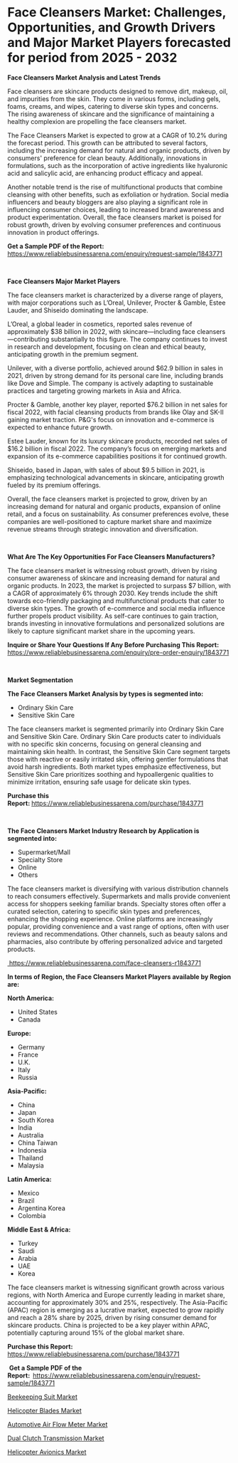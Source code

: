 <p><h1>Face Cleansers Market: Challenges, Opportunities, and Growth Drivers and Major Market Players forecasted for period from 2025 - 2032</h1></p><p><strong>Face Cleansers Market Analysis and Latest Trends</strong></p>
<p><p>Face cleansers are skincare products designed to remove dirt, makeup, oil, and impurities from the skin. They come in various forms, including gels, foams, creams, and wipes, catering to diverse skin types and concerns. The rising awareness of skincare and the significance of maintaining a healthy complexion are propelling the face cleansers market.</p><p>The Face Cleansers Market is expected to grow at a CAGR of 10.2% during the forecast period. This growth can be attributed to several factors, including the increasing demand for natural and organic products, driven by consumers' preference for clean beauty. Additionally, innovations in formulations, such as the incorporation of active ingredients like hyaluronic acid and salicylic acid, are enhancing product efficacy and appeal.</p><p>Another notable trend is the rise of multifunctional products that combine cleansing with other benefits, such as exfoliation or hydration. Social media influencers and beauty bloggers are also playing a significant role in influencing consumer choices, leading to increased brand awareness and product experimentation. Overall, the face cleansers market is poised for robust growth, driven by evolving consumer preferences and continuous innovation in product offerings.</p></p>
<p><strong>Get a Sample PDF of the Report:&nbsp;</strong> <a href="https://www.reliablebusinessarena.com/enquiry/request-sample/1843771?utm_campaign=1943&utm_medium=2&utm_source=Github&utm_content=ia&utm_term=06022025&utm_id=face-cleansers">https://www.reliablebusinessarena.com/enquiry/request-sample/1843771</a></p>
<p>&nbsp;</p>
<p><strong>Face Cleansers Major Market Players</strong></p>
<p><p>The face cleansers market is characterized by a diverse range of players, with major corporations such as L’Oreal, Unilever, Procter & Gamble, Estee Lauder, and Shiseido dominating the landscape. </p><p>L’Oreal, a global leader in cosmetics, reported sales revenue of approximately $38 billion in 2022, with skincare—including face cleansers—contributing substantially to this figure. The company continues to invest in research and development, focusing on clean and ethical beauty, anticipating growth in the premium segment.</p><p>Unilever, with a diverse portfolio, achieved around $62.9 billion in sales in 2021, driven by strong demand for its personal care line, including brands like Dove and Simple. The company is actively adapting to sustainable practices and targeting growing markets in Asia and Africa.</p><p>Procter & Gamble, another key player, reported $76.2 billion in net sales for fiscal 2022, with facial cleansing products from brands like Olay and SK-II gaining market traction. P&G's focus on innovation and e-commerce is expected to enhance future growth.</p><p>Estee Lauder, known for its luxury skincare products, recorded net sales of $16.2 billion in fiscal 2022. The company’s focus on emerging markets and expansion of its e-commerce capabilities positions it for continued growth.</p><p>Shiseido, based in Japan, with sales of about $9.5 billion in 2021, is emphasizing technological advancements in skincare, anticipating growth fueled by its premium offerings.</p><p>Overall, the face cleansers market is projected to grow, driven by an increasing demand for natural and organic products, expansion of online retail, and a focus on sustainability. As consumer preferences evolve, these companies are well-positioned to capture market share and maximize revenue streams through strategic innovation and diversification.</p></p>
<p>&nbsp;</p>
<p><strong>What Are The Key Opportunities For Face Cleansers Manufacturers?</strong></p>
<p><p>The face cleansers market is witnessing robust growth, driven by rising consumer awareness of skincare and increasing demand for natural and organic products. In 2023, the market is projected to surpass $7 billion, with a CAGR of approximately 6% through 2030. Key trends include the shift towards eco-friendly packaging and multifunctional products that cater to diverse skin types. The growth of e-commerce and social media influence further propels product visibility. As self-care continues to gain traction, brands investing in innovative formulations and personalized solutions are likely to capture significant market share in the upcoming years.</p></p>
<p><strong>Inquire or Share Your Questions If Any Before Purchasing This Report:</strong> <a href="https://www.reliablebusinessarena.com/enquiry/pre-order-enquiry/1843771?utm_campaign=1943&utm_medium=2&utm_source=Github&utm_content=ia&utm_term=06022025&utm_id=face-cleansers">https://www.reliablebusinessarena.com/enquiry/pre-order-enquiry/1843771</a></p>
<p>&nbsp;</p>
<p><strong>Market Segmentation</strong></p>
<p><strong>The Face Cleansers Market Analysis by types is segmented into:</strong></p>
<p><ul><li>Ordinary Skin Care</li><li>Sensitive Skin Care</li></ul></p>
<p><p>The face cleansers market is segmented primarily into Ordinary Skin Care and Sensitive Skin Care. Ordinary Skin Care products cater to individuals with no specific skin concerns, focusing on general cleansing and maintaining skin health. In contrast, the Sensitive Skin Care segment targets those with reactive or easily irritated skin, offering gentler formulations that avoid harsh ingredients. Both market types emphasize effectiveness, but Sensitive Skin Care prioritizes soothing and hypoallergenic qualities to minimize irritation, ensuring safe usage for delicate skin types.</p></p>
<p><strong>Purchase this Report:&nbsp;</strong><a href="https://www.reliablebusinessarena.com/purchase/1843771?utm_campaign=1943&utm_medium=2&utm_source=Github&utm_content=ia&utm_term=06022025&utm_id=face-cleansers">https://www.reliablebusinessarena.com/purchase/1843771</a></p>
<p>&nbsp;</p>
<p><strong>The Face Cleansers Market Industry Research by Application is segmented into:</strong></p>
<p><ul><li>Supermarket/Mall</li><li>Specialty Store</li><li>Online</li><li>Others</li></ul></p>
<p><p>The face cleansers market is diversifying with various distribution channels to reach consumers effectively. Supermarkets and malls provide convenient access for shoppers seeking familiar brands. Specialty stores often offer a curated selection, catering to specific skin types and preferences, enhancing the shopping experience. Online platforms are increasingly popular, providing convenience and a vast range of options, often with user reviews and recommendations. Other channels, such as beauty salons and pharmacies, also contribute by offering personalized advice and targeted products.</p></p>
<p><a href="https://www.reliablebusinessarena.com/face-cleansers-r1843771?utm_campaign=1943&utm_medium=2&utm_source=Github&utm_content=ia&utm_term=06022025&utm_id=face-cleansers">&nbsp;https://www.reliablebusinessarena.com/face-cleansers-r1843771</a></p>
<p><strong>In terms of Region, the Face Cleansers Market Players available by Region are:</strong></p>
<p>
    <p> <strong> North America: </strong>
        <ul>
            <li>United States</li>
            <li>Canada</li>
        </ul>
        </p> 
    <p> <strong> Europe: </strong>
        <ul>
            <li>Germany</li>
            <li>France</li>
            <li>U.K.</li>
            <li>Italy</li>
            <li>Russia</li>
        </ul>
        </p> 
    <p> <strong> Asia-Pacific: </strong>
        <ul>
            <li>China</li>
            <li>Japan</li>
            <li>South Korea</li>
            <li>India</li>
            <li>Australia</li>
            <li>China Taiwan</li>
            <li>Indonesia</li>
            <li>Thailand</li>
            <li>Malaysia</li>
        </ul>
        </p> 
    <p> <strong> Latin America: </strong>
        <ul>
            <li>Mexico</li>
            <li>Brazil</li>
            <li>Argentina Korea</li>
            <li>Colombia</li>
        </ul>
        </p> 
    <p> <strong> Middle East & Africa: </strong>
        <ul>
            <li>Turkey</li>
            <li>Saudi</li>
            <li>Arabia</li>
            <li>UAE</li>
            <li>Korea</li>
        </ul>
    </p>
    </p>
<p><p>The face cleansers market is witnessing significant growth across various regions, with North America and Europe currently leading in market share, accounting for approximately 30% and 25%, respectively. The Asia-Pacific (APAC) region is emerging as a lucrative market, expected to grow rapidly and reach a 28% share by 2025, driven by rising consumer demand for skincare products. China is projected to be a key player within APAC, potentially capturing around 15% of the global market share.</p></p>
<p><strong>Purchase this Report: </strong><a href="https://www.reliablebusinessarena.com/purchase/1843771?utm_campaign=1943&utm_medium=2&utm_source=Github&utm_content=ia&utm_term=06022025&utm_id=face-cleansers">https://www.reliablebusinessarena.com/purchase/1843771</a></p>
<p>&nbsp;<strong>Get a Sample PDF of the Report:&nbsp;&nbsp;</strong><a href="https://www.reliablebusinessarena.com/enquiry/request-sample/1843771?utm_campaign=1943&utm_medium=2&utm_source=Github&utm_content=ia&utm_term=06022025&utm_id=face-cleansers">https://www.reliablebusinessarena.com/enquiry/request-sample/1843771</a></p>
<p><strong></strong></p>
<p><p><a href="https://github.com/JakirUddin511/Market-Research-Report-List-1/blob/main/beekeeping-suit-market.md?utm_campaign=1943&utm_medium=2&utm_source=Github&utm_content=ia&utm_term=06022025&utm_id=face-cleansers">Beekeeping Suit Market</a></p><p><a href="https://www.linkedin.com/pulse/industry-breakdown-helicopter-blades-market-size-growth-projections-hvyhc?utm_campaign=1943&utm_medium=2&utm_source=Github&utm_content=ia&utm_term=06022025&utm_id=face-cleansers">Helicopter Blades Market</a></p><p><a href="https://www.linkedin.com/pulse/automotive-air-flow-meter-market-in-depth-report-size-3ycbe?utm_campaign=1943&utm_medium=2&utm_source=Github&utm_content=ia&utm_term=06022025&utm_id=face-cleansers">Automotive Air Flow Meter Market</a></p><p><a href="https://www.linkedin.com/pulse/analyzing-projected-cagr-93-dual-clutch-transmission-market-qbrse?utm_campaign=1943&utm_medium=2&utm_source=Github&utm_content=ia&utm_term=06022025&utm_id=face-cleansers">Dual Clutch Transmission Market</a></p><p><a href="https://www.linkedin.com/pulse/exploring-growth-opportunities-helicopter-avionics-market-expected-opb2c?utm_campaign=1943&utm_medium=2&utm_source=Github&utm_content=ia&utm_term=06022025&utm_id=face-cleansers">Helicopter Avionics Market</a></p></p>